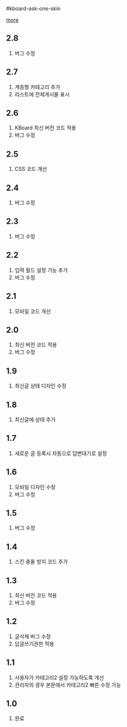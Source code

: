 #kboard-ask-one-skin

[more](https://www.cosmosfarm.com/wpstore/product/kboard-ask-one-skin)

2.8
----------------------------------
  1. 버그 수정


2.7
----------------------------------

  1. 계층형 카테고리 추가
  2. 리스트에 전체게시물 표시

2.6
----------------------------------

  1. KBoard 최신 버전 코드 적용
  2. 버그 수정


2.5
----------------------------------

  1. CSS 코드 개선


2.4
----------------------------------

  1. 버그 수정


2.3
----------------------------------

  1. 버그 수정


2.2
----------------------------------

  1. 입력 필드 설정 기능 추가
  2. 버그 수정


2.1
----------------------------------

  1. 모바일 코드 개선


2.0
----------------------------------

  1. 최신 버전 코드 적용
  2. 버그 수정


1.9
----------------------------------

  1. 최신글 상태 디자인 수정


1.8
----------------------------------

  1. 최신글에 상태 추가


1.7
----------------------------------

  1. 새로운 글 등록시 자동으로 답변대기로 설정


1.6
----------------------------------

  1. 모바일 디자인 수정
  2. 버그 수정


1.5
----------------------------------

  1. 버그 수정


1.4
----------------------------------

  1. 스킨 충돌 방지 코드 추가
  
  
1.3
----------------------------------

  1. 최신 버전 코드 적용
  2. 버그 수정


1.2
----------------------------------

  1. 글삭제 버그 수정
  2. 답글쓰기권한 적용


1.1
----------------------------------

  1. 사용자가 카테고리2 설정 가능하도록 개선
  2. 관리자의 경우 본문에서 카테고리2 빠른 수정 가능


1.0
----------------------------------

  1. 완료

